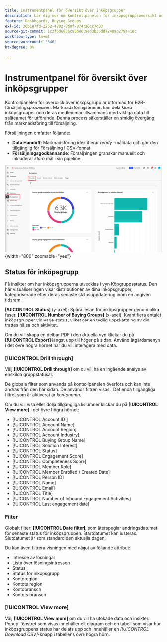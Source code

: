 ```yaml
---
title: Instrumentpanel för översikt över inköpsgrupper
description: Lär dig mer om kontrollpanelen för inköpsgruppsöversikt och hur den aktiverar försäljningsleveransen från marknadsföringsteamet.
feature: Dashboards, Buying Groups
exl-id: 26b1e7fd-2252-4782-8d0f-874720cc7d03
source-git-commit: 1c2f6d6836c95be619ed3b35dd7248ab279a410c
workflow-type: tm+mt
source-wordcount: '346'
ht-degree: 0%

---
```


# Instrumentpanel för översikt över inköpsgrupper

Kontrollpanelen för överblick över inköpsgrupp är utformad för B2B-försäljningsprocessen. Marknadsföringsteamet kan dela _klara_ inköpsgrupper och deras medlemmar tillsammans med viktiga data till säljteamet för utförande. Denna process säkerställer en smidig övergång från marknadsföring till försäljning.

Försäljningen omfattar följande:

* **Data Handoff**: Marknadsföring identifierar _ready_ -måldata och gör den tillgänglig för Försäljning i CSV-format. 
* **Försäljningsgodkännande**: Försäljningen granskar manuellt och inkluderar _klara_ mål i sin pipeline.

![Översikt över inköpsgrupper](./assets/buying-groups-overview.png){width="800" zoomable="yes"}

## Status för inköpsgrupp

Få insikter om hur inköpsgrupperna utvecklas i vyn Köpgruppsstatus. Den här visualiseringen visar distributionen av dina inköpsgrupper, kategoriserade efter deras senaste statusuppdatering inom en angiven tidsram.

**[!UICONTROL Status]** (y-axel): Spåra resan för inköpsgrupper genom olika faser.
**[!UICONTROL Number of Buying Groups]** (x-axel): Kvantifiera antalet inköpsgrupper vid varje status, vilket ger en tydlig uppskattning av din trattes hälsa och aktivitet.

Om du vill skapa en delbar PDF i den aktuella vyn klickar du på **[!UICONTROL Export]** längst upp till höger på sidan. Använd åtgärdsmenyn i det övre högra hörnet när du vill interagera med data.

### [!UICONTROL Drill through]

Välj **[!UICONTROL Drill through]** om du vill ha en ingående analys av enskilda gruppstatusar.

De globala filter som används på kontrollpanelen överförs och kan inte ändras från den här sidan.
De använda filtren visas. 
Det enda tillgängliga filtret som är aktiverat är _kontonamn_.

Om du vill visa eller dölja tillgängliga kolumner klickar du på **[!UICONTROL View more]** i det övre högra hörnet:

* [!UICONTROL Account ID ]
* [!UICONTROL Account Name]
* [!UICONTROL Account Region]
* [!UICONTROL Account Industry]
* [!UICONTROL Buying Group Name]
* [!UICONTROL Solution Interest]
* [!UICONTROL Status]
* [!UICONTROL Engagement Score]
* [!UICONTROL Completeness Score]
* [!UICONTROL Member Role]
* [!UICONTROL Member Enrolled / Created Date]
* [!UICONTROL Person ID]
* [!UICONTROL Name]
* [!UICONTROL Email]
* [!UICONTROL Title]
* [!UICONTROL Number of Inbound Engagement Activities]
* [!UICONTROL Last engagement date]

### Filter

Globalt filter: **[!UICONTROL Date filter]**, som återspeglar ändringsdatumet för senaste status för inköpsgruppen. Startdatumet kan justeras. Slutdatumet är som standard den aktuella dagen.

Du kan även filtrera visningen med något av följande attribut:

* Intresse av lösningar
* Lista över lösningsintressen
* Status
* Status för inköpsgrupp
* Kontoregion
* Kontots region
* Kontobransch
* Kontots bransch

### [!UICONTROL View more]

Välj **[!UICONTROL View more]** om du vill ha utökade data och insikter. Popup-fönstret som visas innehåller ett diagram och en tabell som visar hur inköpsgruppens status har delats upp och innehåller en _[!UICONTROL Download CSV]_-knapp i tabellens övre högra hörn.
